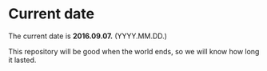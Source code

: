 # Current date

The current date is **2016.09.07.** (YYYY.MM.DD.)

This repository will be good when the world ends, so we will know how long it lasted.